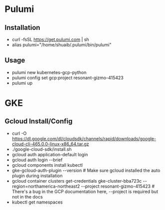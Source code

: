 # Pulumi
## Installation
- curl -fsSL https://get.pulumi.com | sh
- alias pulumi="/home/shuaib/.pulumi/bin/pulumi"
## Usage
- pulumi new kubernetes-gcp-python
- pulumi config set gcp:project resonant-gizmo-415423
- pulumi up
# GKE
## Gcloud Install/Config
- curl -O https://dl.google.com/dl/cloudsdk/channels/rapid/downloads/google-cloud-cli-465.0.0-linux-x86_64.tar.gz
- ./google-cloud-sdk/install.sh
- gcloud auth application-default login
- gcloud auth login --brief
- gcloud components install kubectl
- gke-gcloud-auth-plugin --version # Make sure gcloud installed the auto plugin during installation
- gcloud container clusters get-credentials gke-cluster-bba723c --region=northamerica-northeast2 --project resonant-gizmo-415423 # There's a bug in the GCP documentation here, --project is required but not in the docs
- kubectl get namespaces